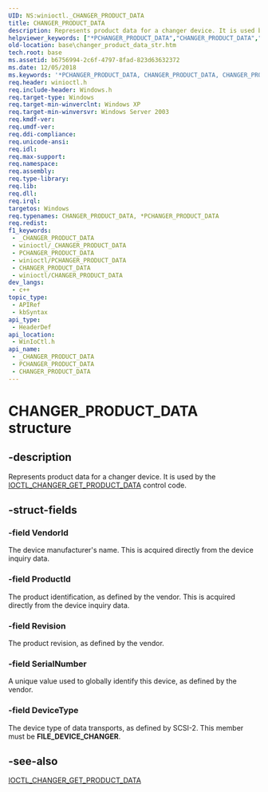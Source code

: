 ```yaml
---
UID: NS:winioctl._CHANGER_PRODUCT_DATA
title: CHANGER_PRODUCT_DATA
description: Represents product data for a changer device. It is used by the IOCTL_CHANGER_GET_PRODUCT_DATA control code.
helpviewer_keywords: ["*PCHANGER_PRODUCT_DATA","CHANGER_PRODUCT_DATA","CHANGER_PRODUCT_DATA structure","PCHANGER_PRODUCT_DATA","PCHANGER_PRODUCT_DATA structure pointer","_win32_changer_product_data_str","base.changer_product_data_str","winioctl/CHANGER_PRODUCT_DATA","winioctl/PCHANGER_PRODUCT_DATA"]
old-location: base\changer_product_data_str.htm
tech.root: base
ms.assetid: b6756994-2c6f-4797-8fad-823d63632372
ms.date: 12/05/2018
ms.keywords: '*PCHANGER_PRODUCT_DATA, CHANGER_PRODUCT_DATA, CHANGER_PRODUCT_DATA structure, PCHANGER_PRODUCT_DATA, PCHANGER_PRODUCT_DATA structure pointer, _win32_changer_product_data_str, base.changer_product_data_str, winioctl/CHANGER_PRODUCT_DATA, winioctl/PCHANGER_PRODUCT_DATA'
req.header: winioctl.h
req.include-header: Windows.h
req.target-type: Windows
req.target-min-winverclnt: Windows XP
req.target-min-winversvr: Windows Server 2003
req.kmdf-ver: 
req.umdf-ver: 
req.ddi-compliance: 
req.unicode-ansi: 
req.idl: 
req.max-support: 
req.namespace: 
req.assembly: 
req.type-library: 
req.lib: 
req.dll: 
req.irql: 
targetos: Windows
req.typenames: CHANGER_PRODUCT_DATA, *PCHANGER_PRODUCT_DATA
req.redist: 
f1_keywords:
 - _CHANGER_PRODUCT_DATA
 - winioctl/_CHANGER_PRODUCT_DATA
 - PCHANGER_PRODUCT_DATA
 - winioctl/PCHANGER_PRODUCT_DATA
 - CHANGER_PRODUCT_DATA
 - winioctl/CHANGER_PRODUCT_DATA
dev_langs:
 - c++
topic_type:
 - APIRef
 - kbSyntax
api_type:
 - HeaderDef
api_location:
 - WinIoCtl.h
api_name:
 - _CHANGER_PRODUCT_DATA
 - PCHANGER_PRODUCT_DATA
 - CHANGER_PRODUCT_DATA
---
```


# CHANGER_PRODUCT_DATA structure


## -description

Represents product data for a changer device. It is used by the 
<a href="/windows/desktop/api/winioctl/ni-winioctl-ioctl_changer_get_product_data">IOCTL_CHANGER_GET_PRODUCT_DATA</a> control code.

## -struct-fields

### -field VendorId

The device manufacturer's name. This is acquired directly from the device inquiry data.

### -field ProductId

The product identification, as defined by the vendor. This is acquired directly from the device inquiry data.

### -field Revision

The product revision, as defined by the vendor.

### -field SerialNumber

A unique value used to globally identify this device, as defined by the vendor.

### -field DeviceType

The device type of data transports, as defined by SCSI-2. This member must be <b>FILE_DEVICE_CHANGER</b>.

## -see-also

<a href="/windows/desktop/api/winioctl/ni-winioctl-ioctl_changer_get_product_data">IOCTL_CHANGER_GET_PRODUCT_DATA</a>

